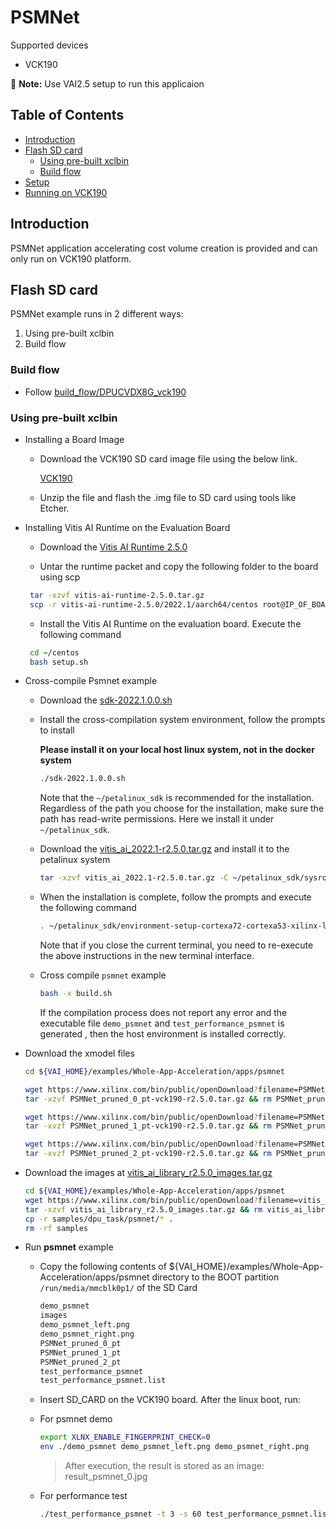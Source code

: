 # PSMNet
Supported devices
- VCK190

:pushpin: **Note:** Use VAI2.5 setup to run this applicaion

## Table of Contents

- [Introduction](#Introduction)
- [Flash SD card](#Flash-SD-card)
  - [Using pre-built xclbin](#Using-pre-built-xclbin)
  - [Build flow](#Build-flow)
- [Setup](#Setup)
- [Running on VCK190](#Running-on-VCK190)

## Introduction
PSMNet application accelerating cost volume creation is provided and can only run on VCK190 platform.

## Flash SD card
PSMNet example runs in 2 different ways:
1. Using pre-built xclbin
1. Build flow

### **Build flow**

* Follow [build_flow/DPUCVDX8G_vck190](./build_flow/DPUCVDX8G_vck190/README.md)

### **Using pre-built xclbin**

* Installing a Board Image

  * Download the VCK190 SD card image file using the below link.

    [VCK190](https://www.xilinx.com/bin/public/openDownload?filename=waa_vck190_psmnet_2_5.img.gz)

  * Unzip the file and flash the .img file to SD card using tools like Etcher.

* Installing Vitis AI Runtime on the Evaluation Board

  * Download the [Vitis AI Runtime 2.5.0](https://www.xilinx.com/bin/public/openDownload?filename=vitis-ai-runtime-2.5.0.tar.gz)

  * Untar the runtime packet and copy the following folder to the board using scp

  ```sh
   tar -xzvf vitis-ai-runtime-2.5.0.tar.gz
   scp -r vitis-ai-runtime-2.5.0/2022.1/aarch64/centos root@IP_OF_BOARD:~/  
   ```

   * Install the Vitis AI Runtime on the evaluation board. Execute the following command

   ```sh
    cd ~/centos
    bash setup.sh
  ```

* Cross-compile Psmnet example

  * Download the [sdk-2022.1.0.0.sh](https://www.xilinx.com/bin/public/openDownload?filename=sdk-2022.1.0.0.sh)

  * Install the cross-compilation system environment, follow the prompts to install

    **Please install it on your local host linux system, not in the docker system**

    ```sh
    ./sdk-2022.1.0.0.sh
    ```
    Note that the `~/petalinux_sdk` is recommended for the installation. Regardless of the path you choose for the installation, make sure the path has read-write permissions. Here we install it under `~/petalinux_sdk`.

  * Download the [vitis_ai_2022.1-r2.5.0.tar.gz](https://www.xilinx.com/bin/public/openDownload?filename=vitis_ai_2022.1-r2.5.0.tar.gz) and install it to the petalinux system 
    ```sh
    tar -xzvf vitis_ai_2022.1-r2.5.0.tar.gz -C ~/petalinux_sdk/sysroots/cortexa72-cortexa53-xilinx-linux
    ```   

  * When the installation is complete, follow the prompts and execute the following command

    ```sh
    . ~/petalinux_sdk/environment-setup-cortexa72-cortexa53-xilinx-linux
    ```
    Note that if you close the current terminal, you need to re-execute the above instructions in the new terminal interface.

  * Cross compile `psmnet` example
    ```sh
    bash -x build.sh
    ```
    If the compilation process does not report any error and the executable file `demo_psmnet` and `test_performance_psmnet` is generated , then the host environment is installed correctly.   

* Download the xmodel files
  ```sh
  cd ${VAI_HOME}/examples/Whole-App-Acceleration/apps/psmnet

  wget https://www.xilinx.com/bin/public/openDownload?filename=PSMNet_pruned_0_pt-vck190-r2.5.0.tar.gz -O PSMNet_pruned_0_pt-vck190-r2.5.0.tar.gz
  tar -xzvf PSMNet_pruned_0_pt-vck190-r2.5.0.tar.gz && rm PSMNet_pruned_0_pt-vck190-r2.5.0.tar.gz

  wget https://www.xilinx.com/bin/public/openDownload?filename=PSMNet_pruned_1_pt-vck190-r2.5.0.tar.gz -O PSMNet_pruned_1_pt-vck190-r2.5.0.tar.gz
  tar -xvzf PSMNet_pruned_1_pt-vck190-r2.5.0.tar.gz && rm PSMNet_pruned_1_pt-vck190-r2.5.0.tar.gz

  wget https://www.xilinx.com/bin/public/openDownload?filename=PSMNet_pruned_2_pt-vck190-r2.5.0.tar.gz -O PSMNet_pruned_2_pt-vck190-r2.5.0.tar.gz
  tar -xvzf PSMNet_pruned_2_pt-vck190-r2.5.0.tar.gz && rm PSMNet_pruned_2_pt-vck190-r2.5.0.tar.gz
  ```

* Download the images at [vitis_ai_library_r2.5.0_images.tar.gz](https://www.xilinx.com/bin/public/openDownload?filename=vitis_ai_library_r2.5.0_images.tar.gz)
  ```sh
  cd ${VAI_HOME}/examples/Whole-App-Acceleration/apps/psmnet
  wget https://www.xilinx.com/bin/public/openDownload?filename=vitis_ai_library_r2.5.0_images.tar.gz -O vitis_ai_library_r2.5.0_images.tar.gz
  tar -xzvf vitis_ai_library_r2.5.0_images.tar.gz && rm vitis_ai_library_r2.5.0_images.tar.gz
  cp -r samples/dpu_task/psmnet/* .
  rm -rf samples
  ```
* Run **psmnet** example

  * Copy the following contents of ${VAI_HOME}/examples/Whole-App-Acceleration/apps/psmnet directory to the BOOT partition `/run/media/mmcblk0p1/` of the SD Card

    ```sh
    demo_psmnet
    images
    demo_psmnet_left.png
    demo_psmnet_right.png
    PSMNet_pruned_0_pt
    PSMNet_pruned_1_pt
    PSMNet_pruned_2_pt
    test_performance_psmnet
    test_performance_psmnet.list 
    ```

  * Insert SD_CARD on the VCK190 board. After the linux boot, run:

  * For psmnet demo
    ```sh
    export XLNX_ENABLE_FINGERPRINT_CHECK=0
    env ./demo_psmnet demo_psmnet_left.png demo_psmnet_right.png
    ```
    > After execution, the result is stored as an image: result_psmnet_0.jpg

  * For performance test
    ```sh
    ./test_performance_psmnet -t 3 -s 60 test_performance_psmnet.list
    ```
